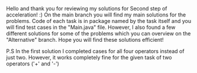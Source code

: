 Hello and thank you for reviewing my solutions for Second step of acceleration! :)
On the main branch you will find my main solutions for the problems.
Code of each task is in package named by the task itself and you will find test cases in the "Main.java" file.
However, I also found a few different solutions for some of the problems which you can overview on the "Alternative" branch.
Hope you will find these solutions efficient!

P.S In the first solution I completed cases for all four operators instead of just two. However, it works completely fine for the given task of two operators ('+' and '-')
